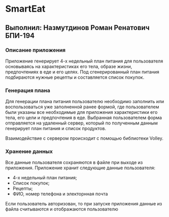 # SmartEat

## Выполнил: Назмутдинов Роман Ренатович БПИ-194

### **Описание приложения**

Приложение генерирует 4-х недельный план питания для пользователя основываясь на характеристиках его тела, образе жизни, предпочтениях в еде и его целях. Под сгенерированный план питания подбираются нужные рецепты и составляется список покупок.

### **Генерация плана**

Для генерации плана питания пользователю необходимо заполнить или воспользоваться уже заполненной ранее формой, где пользователем были указаны все необходимые для приложения характеристики его тела, его цели и предпочтения в еде. Выбранная пользователем форма отправляется на удаленный сервер, который по полученным данным генерирует план питания и список продуктов.

Взаимодействие с сервером происходит с помощью библиотеки Volley.

### **Хранение данных**

Все данные пользователя сохраняются в файле при выходе из приложения. Приложение хранит следующие данные пользователя:

- 4-х недельный план питания;
- Список покупок;
- Рецепты;
- ФИО, номер телефона и электорнная почта

Если пользователь авторизован, то при запуске приложения данные из файла считываются и отображаются пользователю
